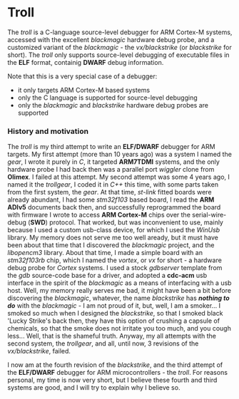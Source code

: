# Troll

The *troll* is a C-language source-level debugger for ARM Cortex-M systems,
accessed with the excellent *blackmagic* hardware debug probe, and a customized
variant of the *blackmagic* - the *vx/blackstrike* (or *blackstrike* for short).
The *troll* only supports source-level debugging of executable files in the
**ELF** format, containig **DWARF** debug information.

Note that this is a very special case of a debugger:
- it only targets ARM Cortex-M based systems
- only the C language is supported for source-level debugging
- only the *blackmagic* and *blackstrike* hardware debug probes are supported

### History and motivation
The *troll* is my third attempt to write an **ELF/DWARF** debugger for ARM
targets. My first attempt (more than 10 years ago) was a system I named
the *gear*, I wrote it purely in *C*, it targeted **ARM7TDMI** systems,
and the only hardware probe I had back then was a parallel port *wiggler*
clone from **Olimex**. I failed at this attempt. My second attempt was
some 4 years ago, I named it the *trollgear*, I coded it in *C++* this
time, with some parts taken from the first system, the *gear*. At that time,
*st-link* fitted boards were already abundant, I had some *stm32f103* based
board, I read the **ARM ADIv5** documents back then, and successfully reprogrammed
the board with firmware I wrote to access **ARM Cortex-M** chips over the
serial-wire-debug (**SWD**) protocol. That worked, but was inconvenient to use,
mainly because I used a custom usb-class device, for which I used the *WinUsb*
library. My memory does not serve me too well aready, but it must have been
about that time that I discovered the *blackmagic* project, and the *libopencm3*
library. About that time, I made a simple board with an *stm32f103rb* chip,
which I named the *vortex*, or *vx* for short - a hardware debug probe for
*Cortex* systems. I used a stock *gdbserver* template from the *gdb* source-code
base for a driver, and adopted a **cdc-acm** usb interface in the spirit of
the *blackmagic* as a means of interfacing with a usb host. Well, my memory
really serves me bad, it might have been a bit before discovering the
*blackmagic*, whatever, the name *blackstrike* has ***nothing to do***
with the *blackmagic* - I am not proud of it, but, well, I am a smoker...
I smoked so much when I designed the *blackstrike*, so that I smoked
black 'Lucky Strike's back then, they have this option of crushing
a capsule of chemicals, so that the smoke does not irritate you too much,
and you cough less... Well, that is the shameful truth.
Anyway, my all attempts with the second system, the *trollgear*, and
all, until now, 3 revisions of the *vx/blackstrike*, failed.

I now am at the fourth revision of the *blackstrike*, and
the third attempt of the **ELF/DWARF** debugger for ARM
microcontrollers - the *troll*.
For reasons personal, my time is now very short, but I believe
these fourth and third systems are good, and I will try to explain
why I believe so.

